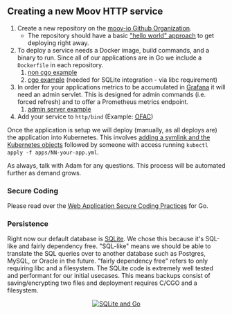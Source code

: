 ## Creating a new Moov HTTP service

1. Create a new repository on the [moov-io Github Organization](https://github.com/moov-io).
   - The repository should have a basic ["hello world" approach](https://github.com/moov-io/watchman/blob/v0.0.0/cmd/server/main.go) to get deploying right away.
1. To deploy a service needs a Docker image, build commands, and a binary to run. Since all of our applications are in Go we include a `Dockerfile` in each repository.
   1. [non cgo example](https://github.com/moov-io/ach/blob/master/Dockerfile)
   1. [cgo example](https://github.com/moov-io/auth/blob/master/Dockerfile) (needed for SQLite integration - via libc requirement)
1. In order for your applications metrics to be accumulated in [Grafana](https://infra.moov.io/grafana) it will need an admin servlet. This is designed for admin commands (i.e. forced refresh) and to offer a Prometheus metrics endpoint.
   1. [admin server example](https://github.com/moov-io/base/tree/master/admin#moov-iobaseadmin)
1. Add your service to `http/bind` (Example: [OFAC](https://github.com/moov-io/base/pull/33))

Once the application is setup we will deploy (manually, as all deploys are) the application into Kubernetes. This involves [adding a symlink and the Kubernetes objects](https://github.com/moov-io/infra/commit/b282521a7fa3cf1ab2659b19e79ba8ed0e2aa2d8) followed by someone with access running `kubectl apply -f apps/NN-your-app.yml`.

As always, talk with Adam for any questions. This process will be automated further as demand grows.

### Secure Coding

Please read over the [Web Application Secure Coding Practices](https://github.com/OWASP/Go-SCP) for Go.

### Persistence

Right now our default database is [SQLite](https://sqlite.org/index.html). We chose this because it's SQL-like and fairly dependency free. "SQL-like" means we should be able to translate the SQL queries over to another database such as Postgres, MySQL, or Oracle in the future. "fairly dependency free" refers to only requiring libc and a filesystem. The SQLite code is extremely well tested and performant for our initial usecases. This means backups consist of saving/encrypting two files and deployment requires C/CGO and a filesystem.

<p align="center">
  <a href="https://www.youtube.com/watch?v=RqubKSF3wig" target="_blank"><img src="https://img.youtube.com/vi/RqubKSF3wig/0.jpg" alt="SQLite and Go" /></a>
</p>
